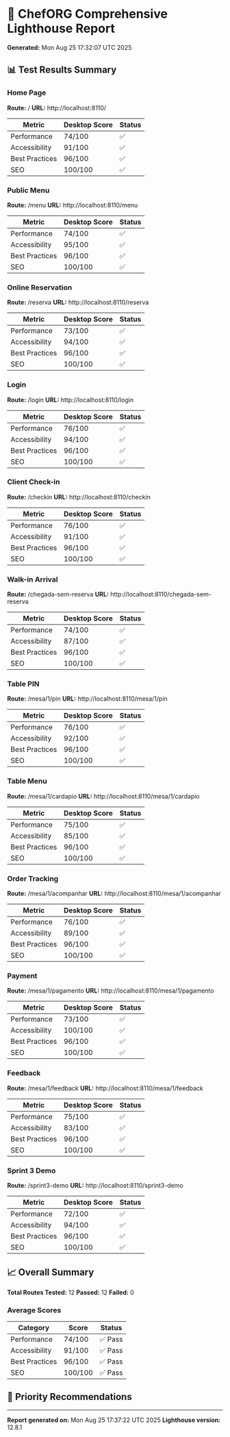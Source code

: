 # 🎯 ChefORG Comprehensive Lighthouse Report

**Generated:** Mon Aug 25 17:32:07 UTC 2025

## 📊 Test Results Summary

### Home Page
**Route:** /
**URL:** http://localhost:8110/

| Metric | Desktop Score | Status |
|--------|---------------|--------|
| Performance | 74/100 | ✅ |
| Accessibility | 91/100 | ✅ |
| Best Practices | 96/100 | ✅ |
| SEO | 100/100 | ✅ |

### Public Menu
**Route:** /menu
**URL:** http://localhost:8110/menu

| Metric | Desktop Score | Status |
|--------|---------------|--------|
| Performance | 74/100 | ✅ |
| Accessibility | 95/100 | ✅ |
| Best Practices | 96/100 | ✅ |
| SEO | 100/100 | ✅ |

### Online Reservation
**Route:** /reserva
**URL:** http://localhost:8110/reserva

| Metric | Desktop Score | Status |
|--------|---------------|--------|
| Performance | 73/100 | ✅ |
| Accessibility | 94/100 | ✅ |
| Best Practices | 96/100 | ✅ |
| SEO | 100/100 | ✅ |

### Login
**Route:** /login
**URL:** http://localhost:8110/login

| Metric | Desktop Score | Status |
|--------|---------------|--------|
| Performance | 76/100 | ✅ |
| Accessibility | 94/100 | ✅ |
| Best Practices | 96/100 | ✅ |
| SEO | 100/100 | ✅ |

### Client Check-in
**Route:** /checkin
**URL:** http://localhost:8110/checkin

| Metric | Desktop Score | Status |
|--------|---------------|--------|
| Performance | 76/100 | ✅ |
| Accessibility | 91/100 | ✅ |
| Best Practices | 96/100 | ✅ |
| SEO | 100/100 | ✅ |

### Walk-in Arrival
**Route:** /chegada-sem-reserva
**URL:** http://localhost:8110/chegada-sem-reserva

| Metric | Desktop Score | Status |
|--------|---------------|--------|
| Performance | 74/100 | ✅ |
| Accessibility | 87/100 | ✅ |
| Best Practices | 96/100 | ✅ |
| SEO | 100/100 | ✅ |

### Table PIN
**Route:** /mesa/1/pin
**URL:** http://localhost:8110/mesa/1/pin

| Metric | Desktop Score | Status |
|--------|---------------|--------|
| Performance | 76/100 | ✅ |
| Accessibility | 92/100 | ✅ |
| Best Practices | 96/100 | ✅ |
| SEO | 100/100 | ✅ |

### Table Menu
**Route:** /mesa/1/cardapio
**URL:** http://localhost:8110/mesa/1/cardapio

| Metric | Desktop Score | Status |
|--------|---------------|--------|
| Performance | 75/100 | ✅ |
| Accessibility | 85/100 | ✅ |
| Best Practices | 96/100 | ✅ |
| SEO | 100/100 | ✅ |

### Order Tracking
**Route:** /mesa/1/acompanhar
**URL:** http://localhost:8110/mesa/1/acompanhar

| Metric | Desktop Score | Status |
|--------|---------------|--------|
| Performance | 76/100 | ✅ |
| Accessibility | 89/100 | ✅ |
| Best Practices | 96/100 | ✅ |
| SEO | 100/100 | ✅ |

### Payment
**Route:** /mesa/1/pagamento
**URL:** http://localhost:8110/mesa/1/pagamento

| Metric | Desktop Score | Status |
|--------|---------------|--------|
| Performance | 73/100 | ✅ |
| Accessibility | 100/100 | ✅ |
| Best Practices | 96/100 | ✅ |
| SEO | 100/100 | ✅ |

### Feedback
**Route:** /mesa/1/feedback
**URL:** http://localhost:8110/mesa/1/feedback

| Metric | Desktop Score | Status |
|--------|---------------|--------|
| Performance | 75/100 | ✅ |
| Accessibility | 83/100 | ✅ |
| Best Practices | 96/100 | ✅ |
| SEO | 100/100 | ✅ |

### Sprint 3 Demo
**Route:** /sprint3-demo
**URL:** http://localhost:8110/sprint3-demo

| Metric | Desktop Score | Status |
|--------|---------------|--------|
| Performance | 72/100 | ✅ |
| Accessibility | 94/100 | ✅ |
| Best Practices | 96/100 | ✅ |
| SEO | 100/100 | ✅ |


## 📈 Overall Summary

**Total Routes Tested:** 12
**Passed:** 12
**Failed:** 0

### Average Scores

| Category | Score | Status |
|----------|-------|--------|
| Performance | 74/100 | ✅ Pass |
| Accessibility | 91/100 | ✅ Pass |
| Best Practices | 96/100 | ✅ Pass |
| SEO | 100/100 | ✅ Pass |

## 🎯 Priority Recommendations


---
**Report generated on:** Mon Aug 25 17:37:22 UTC 2025
**Lighthouse version:** 12.8.1
